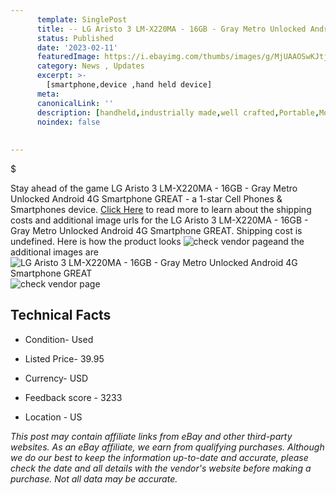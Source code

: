 ```yaml
---
      template: SinglePost
      title: -- LG Aristo 3 LM-X220MA - 16GB - Gray Metro Unlocked Android 4G Smartphone GREAT
      status: Published
      date: '2023-02-11'
      featuredImage: https://i.ebayimg.com/thumbs/images/g/MjUAAOSwKJtjuEoL/s-l225.jpg
      category: News , Updates
      excerpt: >-
        [smartphone,device ,hand held device]
      meta:
      canonicalLink: ''
      description: [handheld,industrially made,well crafted,Portable,Mobile,Compact,Convenient,Lightweight,Maneuverable,Man-portable,Miniature,Carriable,Hand-held,Light,Holdable,Transportable,Mobile device,Pocket-sized,On-the-go,Wireless,Cordless,Compact size,Convenient size, smartphone,device ,hand held device]
      noindex: false
      
        
---
```

$

Stay ahead of the game LG Aristo 3 LM-X220MA - 16GB - Gray Metro Unlocked Android 4G Smartphone GREAT - a 1-star Cell Phones & Smartphones device. [Click Here](https://www.ebay.com/itm/185727540490?hash=item2b3e395d0a%3Ag%3AMjUAAOSwKJtjuEoL&mkevt=1&mkcid=1&mkrid=711-53200-19255-0&campid=%253CePNCampaignId%253E&customid=%253CreferenceId%253E&toolid=10049) to read more to learn about the shipping costs and additional image urls for the LG Aristo 3 LM-X220MA - 16GB - Gray Metro Unlocked Android 4G Smartphone GREAT. Shipping cost is undefined. Here is how the product looks ![check vendor page](https://i.ebayimg.com/thumbs/images/g/MjUAAOSwKJtjuEoL/s-l225.jpg)and the additional images are![LG Aristo 3 LM-X220MA - 16GB - Gray Metro Unlocked Android 4G Smartphone GREAT](https://i.ebayimg.com/images/g/MjUAAOSwKJtjuEoL/s-l1200.jpg)![check vendor page](https://origin-galleryplus.ebayimg.com/ws/web/185727540490_2_0_1/225x225.jpg,https://origin-galleryplus.ebayimg.com/ws/web/185727540490_3_0_1/225x225.jpg,https://origin-galleryplus.ebayimg.com/ws/web/185727540490_4_0_1/225x225.jpg,https://origin-galleryplus.ebayimg.com/ws/web/185727540490_5_0_1/225x225.jpg,https://origin-galleryplus.ebayimg.com/ws/web/185727540490_6_0_1/225x225.jpg,https://origin-galleryplus.ebayimg.com/ws/web/185727540490_7_0_1/225x225.jpg,https://origin-galleryplus.ebayimg.com/ws/web/185727540490_8_0_1/225x225.jpg)



 ## Technical Facts 



     
      

 - Condition- Used 


      

 - Listed Price- 39.95 


      

 - Currency- USD 


      

 - Feedback score - 3233 


      

 - Location - US 


      
      

 *_This post may contain affiliate links from eBay and other third-party websites. As an eBay affiliate, we earn from qualifying purchases. Although we do our best to keep the information up-to-date and accurate, please check the date and all details with the vendor's website before making a purchase. Not all data may be accurate._*






